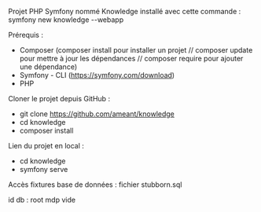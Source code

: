 Projet PHP Symfony nommé Knowledge installé avec cette commande : symfony new knowledge --webapp


Prérequis :
- Composer (composer install pour installer un projet // composer update pour mettre à jour les dépendances // composer require pour ajouter une dépendance)
- Symfony - CLI (https://symfony.com/download)
- PHP


Cloner le projet depuis GitHub :
- git clone https://github.com/ameant/knowledge
- cd knowledge
- composer install


Lien du projet en local :
- cd knowledge
- symfony serve


Accès fixtures base de données : fichier stubborn.sql

id db : root
mdp vide